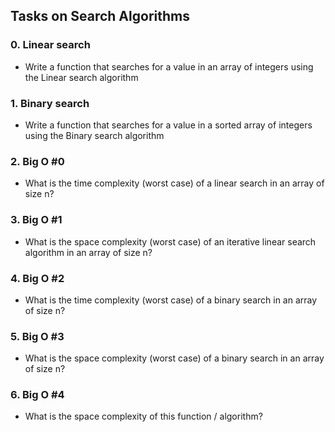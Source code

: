 ## Tasks on Search Algorithms

### 0. Linear search

- Write a function that searches for a value in an array of integers using the Linear search algorithm

### 1. Binary search

- Write a function that searches for a value in a sorted array of integers using the Binary search algorithm

### 2. Big O #0

- What is the time complexity (worst case) of a linear search in an array of size n?

### 3. Big O #1

- What is the space complexity (worst case) of an iterative linear search algorithm in an array of size n?

### 4. Big O #2

- What is the time complexity (worst case) of a binary search in an array of size n?

### 5. Big O #3

- What is the space complexity (worst case) of a binary search in an array of size n?

### 6. Big O #4

- What is the space complexity of this function / algorithm?



